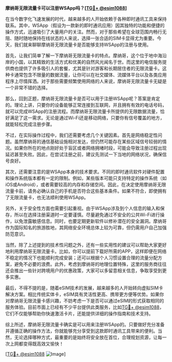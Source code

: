 **摩纳哥无限流量卡可以注册WSApp吗？[[TG💪+ @esim1088](https://t.me/s/esim1088)]**

在当今数字化飞速发展的时代，越来越多的人开始依赖于各种即时通讯工具来保持联系。其中，WSApp（假设为一款新的即时通讯应用）因其独特的功能和便捷的操作方式，迅速吸引了大量用户的关注。然而，对于那些希望在全球范围内畅行无阻、随时随地保持在线状态的人来说，选择一张合适的SIM卡显得尤为重要。今天，我们就来聊聊摩纳哥无限流量卡是否能够支持WSApp的注册与使用。

首先，让我们简单了解一下摩纳哥无限流量卡的特点。摩纳哥，这个位于地中海沿岸的小国，以其精致的生活方式和优美的自然风光闻名于世。而这里的电信服务提供商也提供了许多吸引人的套餐，尤其是针对游客和长期居住者的无限流量卡。这种卡通常包含不限量的数据流量，让你可以在社交媒体、流媒体平台以及各类应用程序上尽情挥洒。对于那些需要频繁使用网络的人来说，摩纳哥无限流量卡无疑是一个非常不错的选择。

那么，回到正题，摩纳哥无限流量卡是否可以用于注册WSApp呢？答案是肯定的。理论上讲，只要你的设备能够正常连接到互联网，并且拥有有效的电话号码，就可以完成WSApp的注册流程。而摩纳哥无限流量卡所提供的无限数据流量，恰好满足了这一需求。无论是通过Wi-Fi还是移动网络，只要你有信号覆盖的地方，就能轻松完成注册步骤。

不过，在实际操作过程中，我们还需要考虑几个关键因素。首先是网络稳定性问题。虽然摩纳哥的通信基础设施相对发达，但仍然可能存在某些区域信号较弱的情况。如果你所在的地点刚好处于盲区或者网络拥堵时段，可能会导致注册过程出现延迟甚至失败。因此，在尝试注册之前，建议先测试一下当地的网络状况，确保信号良好。

其次，还需要注意的是WSApp本身的技术要求。不同的即时通讯软件对硬件配置和操作系统版本都有一定的限制。例如，某些版本可能只支持特定的操作系统（如iOS或Android），或者需要较高的内存和存储空间。因此，在决定使用摩纳哥无限流量卡前，请务必确认自己的手机是否符合这些基本条件。如果不符合，即使拥有了无限流量卡，也无法顺利使用WSApp。

另外，关于安全性方面也需要引起重视。由于WSApp涉及到个人信息的输入和保存，所以在选择注册渠道时一定要谨慎。尽量避免通过不安全的公共Wi-Fi进行操作，以免泄露敏感信息。同时，也要定期更新软件以修补潜在的安全漏洞。摩纳哥作为国际知名的旅游胜地，其网络安全环境总体上较为可靠，但仍需用户自己加强防范意识。

当然，除了上述提到的技术性问题之外，还有一些实用性的建议可以帮助大家更好地利用摩纳哥无限流量卡。比如，你可以提前下载好所需的APP，这样即便在网络不稳定的情况下也能顺利完成安装；还可以根据个人习惯设置合理的流量分配方案，避免不必要的浪费。此外，考虑到摩纳哥的地理位置特殊，这里的服务商往往还会推出一些针对跨境用户的优惠政策，大家可以多留意相关信息，争取享受到更多实惠。

最后，不得不提的是，随着eSIM技术的发展，越来越多的人开始转向虚拟SIM卡解决方案。相比传统实体卡，eSIM具有灵活性更高、携带更方便等优势。如果你对摩纳哥无限流量卡感兴趣，不妨考虑一下是否可以通过eSIM的形式获取相同的服务体验。目前市面上已经有不少平台提供此类服务，比如[TG💪+ @esim1088](https://t.me/s/esim1088)，它们不仅能够帮助你快速激活卡片，还能提供详细的操作指南和技术支持。

综上所述，摩纳哥无限流量卡确实是可以用来注册WSApp的。只要做好充分准备并遵循正确的操作方法，你就能够充分享受到这款即时通讯工具带来的便利。当然，无论选择哪种方式，最重要的是始终将安全放在首位，合理规划资源，让每一次上网都变得既高效又愉快！

[[TG💪+ @esim1088](https://t.me/s/esim1088) ![Image](https://i.postimg.cc/4NQfJmqS/Snipaste-2025-05-13-00-14-12.png)]